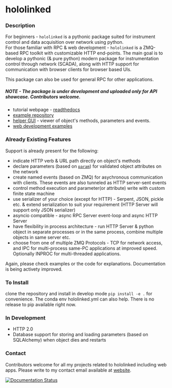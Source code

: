 # hololinked

### Description

For beginners - `hololinked` is a pythonic package suited for instrument control and data acquisition over network using python.
<br/> 
For those familiar with RPC & web development - `hololinked` is a ZMQ-based RPC toolkit with customizable HTTP end-points. 
The main goal is to develop a pythonic (& pure python) modern package for instrumentation control through network (SCADA), 
along with HTTP support for communication with browser clients for browser based UIs.  

This package can also be used for general RPC for other applications.  

##### NOTE - The package is under development and uploaded only for API showcase. Contributors welcome. 

- tutorial webpage - [readthedocs](https://hololinked.readthedocs.io/en/latest/examples/index.html)
- [example repository](https://github.com/VigneshVSV/hololinked-examples)
- [helper GUI](https://github.com/VigneshVSV/hololinked-portal) - viewer of object's methods, parameters and events. 
- [web development examples](https://hololinked.dev/docs/category/spectrometer-gui)

### Already Existing Features

Support is already present for the following:

- indicate HTTP verb & URL path directly on object's methods
- declare parameters (based on [`param`](https://param.holoviz.org/getting_started.html)) for validated object attributes on the network
- create named events (based on ZMQ) for asychronous communication with clients. These events are also tunneled as HTTP server-sent events
- control method execution and parameter(or attribute) write with custom finite state machine
- use serializer of your choice (except for HTTP) - Serpent, JSON, pickle etc. & extend serialization to suit your requirement (HTTP Server will support only JSON serializer)
- asyncio compatible - async RPC Server event-loop and async HTTP Server 
- have flexibility in process architecture - run HTTP Server & python object in separate processes or in the same process, combine multiple objects in same server etc. 
- choose from one of multiple ZMQ Protocols - TCP for network access, and IPC for multi-process same-PC applications at improved speed. 
Optionally INPROC for multi-threaded applications. 

Again, please check examples or the code for explanations. Documentation is being activety improved. 

### To Install

clone the repository and install in develop mode `pip install -e .` for convenience. The conda env hololinked.yml can also help. 
There is no release to pip available right now.  

### In Development

- HTTP 2.0 
- Database support for storing and loading parameters (based on SQLAlchemy) when object dies and restarts

### Contact

Contributors welcome for all my projects related to hololinked including web apps. Please write to my contact email available at [website](https://hololinked.dev).

[![Documentation Status](https://readthedocs.org/projects/hololinked/badge/?version=latest)](https://hololinked.readthedocs.io/en/latest/?badge=latest)
